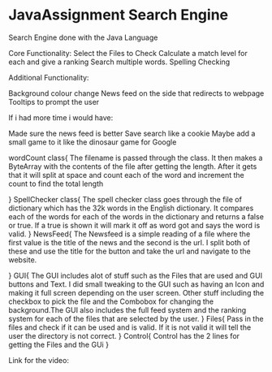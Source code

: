 # JavaAssignment Search Engine

Search Engine done with the Java Language

Core Functionality:
  Select the Files to Check
  Calculate a match level for each and give a ranking
  Search multiple words.
  Spelling Checking
  
Additional Functionality:

  Background colour change
  News feed on the side that redirects to webpage
  Tooltips to prompt the user
  
If i had more time i would have:

  Made sure the news feed is better
  Save search like a cookie
  Maybe add a small game to it like the dinosaur game for Google
  
  
wordCount class{
  The filename is passed through the class. It then makes a ByteArray with the contents of the file after getting the length.
  After it gets that it will split at space and count each of the word and increment the count to find the total length

}
SpellChecker class{
  The spell checker class goes through the file of dictionary which has the 32k words in the English dictionary. It compares each
  of the words for each of the words in the dictionary and returns a false or true.
  If a true is shown it will mark it off as word got and says the word is valid.
}
NewsFeed{
  The Newsfeed is a simple reading of a file where the first value is the title of the news and the second is the url.
  I split both of these and use the title for the button and take the url and navigate to the website.

}
GUI{
  The GUI includes alot of stuff such as the Files that are used and GUI buttons and Text. I did small tweaking to the GUI such as having an Icon and making it full     screen depending on the user screen. Other stuff including the checkbox to pick the file and the Combobox for changing the background.The GUI also includes the full feed system and the ranking system for each of the files that are selected by the user.
}
Files{
  Pass in the files and check if it can be used and is valid. If it is not valid it will tell the user the directory is not correct.
}
Control{
  Control has the 2 lines for getting the Files and the GUi
}

Link for the video:
